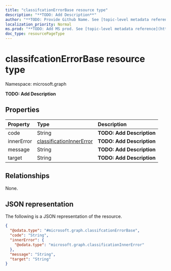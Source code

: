 ```yaml
---
title: "classifcationErrorBase resource type"
description: "**TODO: Add Description**"
author: "**TODO: Provide Github Name. See [topic-level metadata reference](https://msgo.azurewebsites.net/add/document/guidelines/metadata.html#topic-level-metadata)**"
localization_priority: Normal
ms.prod: "**TODO: Add MS prod. See [topic-level metadata reference](https://msgo.azurewebsites.net/add/document/guidelines/metadata.html#topic-level-metadata)**"
doc_type: resourcePageType
---
```


# classifcationErrorBase resource type

Namespace: microsoft.graph



**TODO: Add Description**

## Properties
|Property|Type|Description|
|:---|:---|:---|
|code|String|**TODO: Add Description**|
|innerError|[classificationInnerError](../resources/classificationinnererror.md)|**TODO: Add Description**|
|message|String|**TODO: Add Description**|
|target|String|**TODO: Add Description**|

## Relationships
None.

## JSON representation
The following is a JSON representation of the resource.
<!-- {
  "blockType": "resource",
  "@odata.type": "microsoft.graph.classifcationErrorBase"
}
-->
``` json
{
  "@odata.type": "#microsoft.graph.classifcationErrorBase",
  "code": "String",
  "innerError": {
    "@odata.type": "microsoft.graph.classificationInnerError"
  },
  "message": "String",
  "target": "String"
}
```

